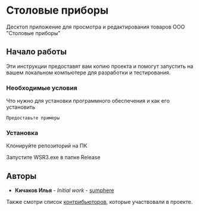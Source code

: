 # Столовые приборы

Десктоп приложение для просмотра и редактирования товаров ООО "Столовые приборы"

## Начало работы

Эти инструкции предоставят вам копию проекта и помогут запустить на вашем локальном компьютере для разработки и тестирования.

### Необходимые условия

Что нужно для установки программного обеспечения и как его установить

```
Предоставьте примеры
```

### Установка

Клонируйте репозиторий на ПК

Запустите WSR3.exe в папке Release

## Авторы

* **Кичаков Илья** - *Initial work* - [sumphere](https://github.com/sumphere)

Также смотри список [контрибьюторов](https://github.com/sumphere/WSR3/contributors), которые участвовали в проекте.
